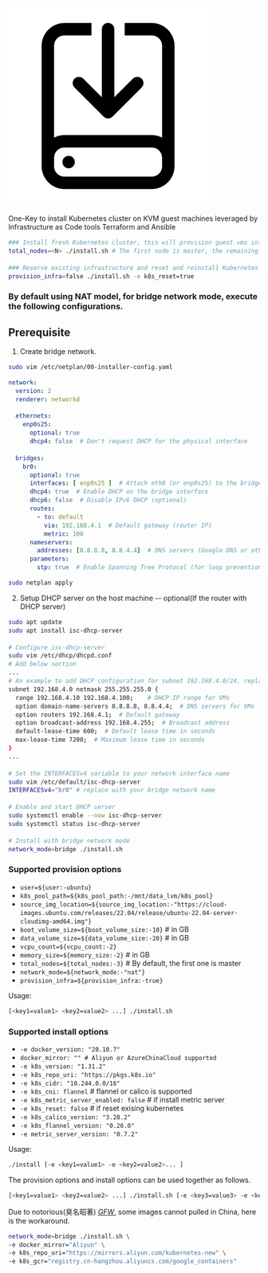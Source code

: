 
![Project Logo](images/installer.svg)

One-Key to install Kubernetes cluster on KVM guest machines leveraged by Infrastructure as Code tools Terraform and Ansible

```bash
### Install fresh Kubernetes cluster, this will provision guest vms infrastructure and install kubernetes
total_nodes=<N> ./install.sh # The first node is master, the remaining nodes are workers, if not specified, N is 3 by default.

### Reserve existing infrastructure and reset and reinstall Kubernetes cluster
provision_infra=false ./install.sh -e k8s_reset=true
```

### By default using NAT model, for bridge network mode, execute the following configurations. 
## Prerequisite
1. Create bridge network.
``` bash
sudo vim /etc/netplan/00-installer-config.yaml
```

```yaml
network:
  version: 2
  renderer: networkd

  ethernets:
    enp0s25:
      optional: true
      dhcp4: false  # Don't request DHCP for the physical interface

  bridges:
    br0:
      optional: true
      interfaces: [ enp0s25 ]  # Attach eth0 (or enp0s25) to the bridge, replace network name with yours
      dhcp4: true  # Enable DHCP on the bridge interface
      dhcp6: false  # Disable IPv6 DHCP (optional)
      routes:
        - to: default
          via: 192.168.4.1  # Default gateway (router IP)
          metric: 100
      nameservers:
        addresses: [8.8.8.8, 8.8.4.4]  # DNS servers (Google DNS or other public DNS)
      parameters:
        stp: true  # Enable Spanning Tree Protocol (for loop prevention, optional)

```
``` bash
sudo netplan apply
```

2. Setup DHCP server on the host machine -- optional(If the router with DHCP server) 

```bash
sudo apt update
sudo apt install isc-dhcp-server

# Configure isc-dhcp-server
sudo vim /etc/dhcp/dhcpd.conf
# Add below section
...
# An example to add DHCP configuration for subnet 192.168.4.0/24, replace with yours
subnet 192.168.4.0 netmask 255.255.255.0 {
  range 192.168.4.10 192.168.4.100;    # DHCP IP range for VMs
  option domain-name-servers 8.8.8.8, 8.8.4.4;  # DNS servers for VMs
  option routers 192.168.4.1;  # Default gateway
  option broadcast-address 192.168.4.255;  # Broadcast address
  default-lease-time 600;  # Default lease time in seconds
  max-lease-time 7200;  # Maximum lease time in seconds
}
...

# Set the INTERFACESv4 variable to your network interface name
sudo vim /etc/default/isc-dhcp-server
INTERFACESv4="br0" # replace with your bridge network name

# Enable and start DHCP server
sudo systemctl enable --now isc-dhcp-server
sudo systemctl status isc-dhcp-server

# Install with bridge network mode
network_mode=bridge ./install.sh
```

### Supported provision options
- `user=${user:-ubuntu}`
- `k8s_pool_path=${k8s_pool_path:-/mnt/data_lvm/k8s_pool}`
- `source_img_location=${source_img_location:-"https://cloud-images.ubuntu.com/releases/22.04/release/ubuntu-22.04-server-cloudimg-amd64.img"}`
- `boot_volume_size=${boot_volume_size:-10}` # in GB
- `data_volume_size=${data_volume_size:-20}` # in GB
- `vcpu_count=${vcpu_count:-2}`
- `memory_size=${memory_size:-2}` # in GB
- `total_nodes=${total_nodes:-3}` # By default, the first one is master
- `network_mode=${network_mode:-"nat"}`
- `provision_infra=${provision_infra:-true}`

Usage:
```bash
[<key1=value1> <key2=value2> ...] ./install.sh
```

### Supported install options
- `-e docker_version: "20.10.7"`
- `docker_mirror: "" # Aliyun or AzureChinaCloud supported`
- `-e k8s_version: "1.31.2"`
- `-e k8s_repo_uri: "https://pkgs.k8s.io"`
- `-e k8s_cidr: "10.244.0.0/16"`
- `-e k8s_cni: flannel` # flannel or calico is supported
- `-e k8s_metric_server_enabled: false` # if install metric server
- `-e k8s_reset: false` # if reset exising kubernetes
- `-e k8s_calico_version: "3.28.2"`
- `-e k8s_flannel_version: "0.26.0"`
- `-e metric_server_version: "0.7.2"`

Usage:
```bash
./install [-e <key1=value1> -e <key2=value2>... ]
```

The provision options and install options can be used together as follows.
```bash
[<key1=value1> <key2=value2> ...] ./install.sh [-e <key3=value3> -e <key4=value4>... ]
```

Due to notorious(臭名昭著) *[GFW](https://en.wikipedia.org/wiki/Great_Firewall)*, some images cannot pulled in China, here is the workaround.
```bash
network_mode=bridge ./install.sh \
-e docker_mirror="Aliyun" \
-e k8s_repo_uri="https://mirrors.aliyun.com/kubernetes-new" \
-e k8s_gcr="registry.cn-hangzhou.aliyuncs.com/google_containers"
```